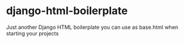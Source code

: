# django-html-boilerplate
Just another Django HTML boilerplate you can use as base.html when starting your projects
